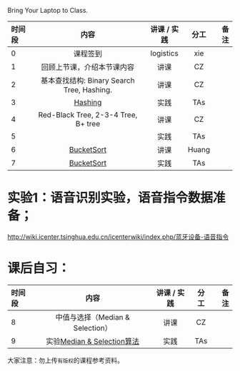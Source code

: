 Bring Your Laptop to Class. 

|时间段     |  内容    | 讲课 / 实践     |  分工  |备注       |
| :---      |   :----:    |   :----:    |    :----:    |       ---: |
|   0       | 课程签到     |  logistics   |     xie     |        |
|   1       | 回顾上节课，介绍本节课内容     |  讲课    |     CZ     |         |
|   2       |   基本查找结构: Binary Search Tree, Hashing.    |  讲课    |     CZ     |         |
|   3       |   [Hashing](../cs161-2018/lecture8_hashing.ipynb)   |  实践    |     TAs     |         |
|   4       |   Red-Black Tree, 2-3-4 Tree, B+ tree    |  讲课    |     CZ     |         |
|   5       |       |  实践    |     TAs     |  
|   6       |   [BucketSort](../WW3/%E6%8E%92%E5%BA%8F%E7%AE%97%E6%B3%95.pdf)      |  讲课    |     Huang     |         |
|   7       |   [BucketSort](../cs161-2018/lecture6_bucketSort.ipynb)  |  实践    |     TAs     |         |


# 实验1：语音识别实验，语音指令数据准备；

http://wiki.icenter.tsinghua.edu.cn/icenterwiki/index.php/蓝牙设备-语音指令 



# 课后自习：

|时间段     |  内容    | 讲课 / 实践     |  分工  |备注       |
| :---      |   :----:    |   :----:    |    :----:    |       ---: |
|   8       | 中值与选择（Median & Selection）      |  讲课    |     CZ     |         |
|   9       | 实验[Median & Selection算法](../cs161-2018/lecture4_median_selection.ipynb)       |  实践    |     TAs     |         |


大家注意：勿上传``有版权``的课程参考资料。

